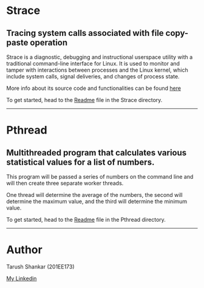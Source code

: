 # Strace
## Tracing system calls associated with file copy-paste operation

Strace is a diagnostic, debugging and instructional userspace utility with a traditional command-line interface for Linux. It is used to monitor and tamper with interactions between processes and the Linux kernel, which include system calls, signal deliveries, and changes of process state.

More info about its source code and functionalities can be found [here](https://github.com/strace/strace)

To get started, head to the [Readme](https://github.com/tarush1515/CS252_Projects/blob/main/Strace/Readme.md) file in the Strace directory.

---

# Pthread
## Multithreaded program that calculates various statistical values for a list of numbers. 

This program will be passed a series of numbers on the command line and will then create three separate worker threads.

One thread will determine the average of the numbers, the second will determine the maximum value, and the third will determine the minimum value.

To get started, head to the [Readme](https://github.com/tarush1515/CS252_Projects/blob/main/Strace/Readme.md) file in the Pthread directory.

---

# Author

Tarush Shankar (201EE173)

[My Linkedin](https://www.linkedin.com/in/tarush-shankar-1095681b8/)
